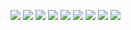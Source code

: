 ![](forreadme/screen1.jpg)
![](forreadme/screen2.jpg)
![](forreadme/screen3.jpg)
![](forreadme/screen4.jpg)
![](forreadme/screen8.jpg)
![](forreadme/screen5.jpg)
![](forreadme/screen6.jpg)
![](forreadme/screen7.jpg)
![](forreadme/screen9.jpg)